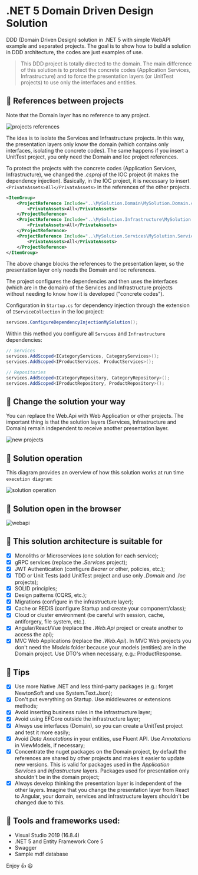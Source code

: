 # .NET 5 Domain Driven Design Solution
DDD (Domain Driven Design) solution in .NET 5 with simple WebAPI example and separated projects.
The goal is to show how to build a solution in DDD architecture, the codes are just examples of use.

> This DDD project is totally directed to the domain. The main difference of this solution is to protect the concrete codes (Application Services, Infrastructure) and to force the presentation layers (or UnitTest projects) to use only the interfaces and entities.

## :small_blue_diamond: References between projects

Note that the Domain layer has no reference to any project.

![projects references](https://raw.githubusercontent.com/hernaski/Domain-Driven-Design-Solution/master/readme/diagram-references.png)

The idea is to isolate the Services and Infrastructure projects. In this way, the presentation layers only know the domain (which contains only interfaces, isolating the concrete codes). The same happens if you insert a UnitTest project, you only need the Domain and Ioc project references.

To protect the projects with the concrete codes (Application Services, Infrastructure), we changed the *.csproj* of the IOC project (it makes the dependency injection). Basically, in the IOC project, it is necessary to insert `<PrivateAssets>All</PrivateAssets>` in the references of the other projects.

```xml
<ItemGroup>
	<ProjectReference Include="..\MySolution.Domain\MySolution.Domain.csproj">
		<PrivateAssets>All</PrivateAssets>
	</ProjectReference>
	<ProjectReference Include="..\MySolution.Infrastructure\MySolution.Infrastructure.csproj">
		<PrivateAssets>All</PrivateAssets>
	</ProjectReference>
	<ProjectReference Include="..\MySolution.Services\MySolution.Services.csproj">
		<PrivateAssets>All</PrivateAssets>
	</ProjectReference>
</ItemGroup>
```

The above change blocks the references to the presentation layer, so the presentation layer only needs the Domain and Ioc references.

The project configures the dependencies and then uses the interfaces (which are in the domain) of the Services and Infrastructure projects without needing to know how it is developed ("concrete codes").

Configuration in `Startup.cs` for dependency injection through the extension of `IServiceCollection` in the Ioc project:
```csharp
services.ConfigureDependencyInjectionMySolution();
```

Within this method you configure all `Services` and `Infrastructure` dependencies:

```csharp
// Services
services.AddScoped<ICategoryServices, CategoryServices>();
services.AddScoped<IProductServices, ProductServices>();

// Repositories
services.AddScoped<ICategoryRepository, CategoryRepository>();
services.AddScoped<IProductRepository, ProductRepository>();
```
## :small_blue_diamond: Change the solution your way

You can replace the Web.Api with Web Application or other projects. The important thing is that the solution layers (Services, Infrastructure and Domain) remain independent to receive another presentation layer.

![new projects](https://raw.githubusercontent.com/hernaski/Domain-Driven-Design-Solution/master/readme/diagram-new-projects.png)

## :small_blue_diamond: Solution operation

This diagram provides an overview of how this solution works at run time `execution diagram`:

![solution operation](https://raw.githubusercontent.com/hernaski/Domain-Driven-Design-Solution/master/readme/diagram-operation.png)

## :small_blue_diamond: Solution open in the browser

![webapi](https://raw.githubusercontent.com/hernaski/Domain-Driven-Design-Solution/master/readme/swagger.png)

## :small_blue_diamond: This solution architecture is suitable for
- [x] Monoliths or Microservices (one solution for each service);
- [x] gRPC services (replace the *.Services* project);
- [x] JWT Authentication (configure *Bearer* or other, policies, etc.);
- [x] TDD or Unit Tests (add UnitTest project and use only *.Domain* and *.Ioc* projects);
- [x] SOLID principles;
- [x] Design patterns (CQRS, etc.);
- [x] Migrations (configure in the infrastructure layer);
- [x] Cache or REDIS (configure Startup and create your component/class);
- [x] Cloud or cluster environment (be careful with session, cache, antiforgery, file system, etc.).
- [x] Angular/React/Vue (replace the *.Web.Api* project or create another to access the api);
- [x] MVC Web Applications (replace the *.Web.Api*). In MVC Web projects you don't need the *Models* folder because your models (entities) are in the Domain project. Use DTO's when necessary, e.g.: ProductResponse.

## :small_blue_diamond: Tips
- [x] Use more Native .NET and less third-party packages (e.g.: forget NewtonSoft and use System.Text.Json);
- [x] Don't put everything on Startup. Use middlewares or extensions methods;
- [x] Avoid inserting business rules in the infrastructure layer;
- [x] Avoid using EFCore outside the infrastructure layer;
- [x] Always use interfaces (Domain), so you can create a UnitTest project and test it more easily;
- [x] Avoid *Data Annotations* in your entities, use Fluent API. Use *Annotations* in ViewModels, if necessary;
- [x] Concentrate the nuget packages on the Domain project, by default the references are shared by other projects and makes it easier to update new versions. This is valid for packages used in the *Application Services* and *Infrastructure* layers. Packages used for presentation only shouldn't be in the domain project;
- [x] Always develop thinking the presentation layer is independent of the other layers. Imagine that you change the presentation layer from React to Angular, your domain, services and infrastructure layers shouldn't be changed due to this.

## :small_blue_diamond: Tools and frameworks used:
- Visual Studio 2019 (16.8.4)
- .NET 5 and Entity Framework Core 5
- Swagger
- Sample mdf database

Enjoy :+1: :smiley:
